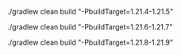./gradlew clean build "-PbuildTarget=1.21.4-1.21.5"

./gradlew clean build "-PbuildTarget=1.21.6-1.21.7"

./gradlew clean build "-PbuildTarget=1.21.8-1.21.9"
